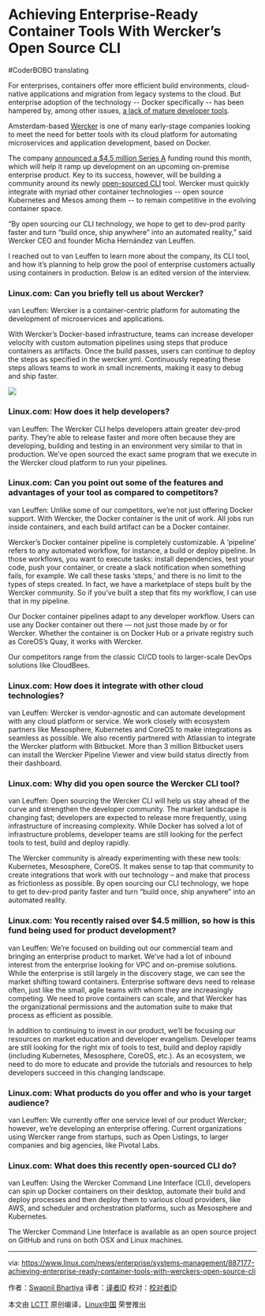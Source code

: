 Achieving Enterprise-Ready Container Tools With Wercker’s Open Source CLI
===========================================
#CoderBOBO translating

For enterprises, containers offer more efficient build environments, cloud-native applications and migration from legacy systems to the cloud. But enterprise adoption of the technology -- Docker specifically -- has been hampered by, among other issues, [a lack of mature developer tools][1].

Amsterdam-based [Wercker][2] is one of many early-stage companies looking to meet the need for better tools with its cloud platform for automating microservices and application development, based on Docker.

The company [announced a $4.5 million Series A][3] funding round this month, which will help it  ramp up development on an upcoming on-premise enterprise product. Key to its success, however, will be building a community around its newly [open-sourced CLI][4] tool. Wercker must quickly integrate with myriad other container technologies -- open source Kubernetes and Mesos among them -- to remain competitive in the evolving container space.

“By open sourcing our CLI technology, we hope to get to dev-prod parity faster and turn “build once, ship anywhere” into an automated reality,” said Wercker CEO and founder Micha Hernández van Leuffen.

I reached out to van Leuffen to learn more about the company, its CLI tool, and how it’s planning to help grow the pool of enterprise customers actually using containers in production. Below is an edited version of the interview.

### Linux.com: Can you briefly tell us about Wercker?

van Leuffen: Wercker is a container-centric platform for automating the development of microservices and applications.

With Wercker’s Docker-based infrastructure, teams can increase developer velocity with custom automation pipelines using steps that produce containers as artifacts. Once the build passes, users can continue to deploy the steps as specified in the wercker.yml. Continuously repeating these steps allows teams to work in small increments, making it easy to debug and ship faster.

![](https://www.linux.com/images/stories/66866/wercker-cli.png)

### Linux.com: How does it help developers?

van Leuffen: The Wercker CLI helps developers attain greater dev-prod parity. They’re able to release faster and more often because they are developing, building and testing in an environment very similar to that in production. We’ve open sourced the exact same program that we execute in the Wercker cloud platform to run your pipelines.

### Linux.com: Can you point out some of the features and advantages of your tool as compared to competitors?

van Leuffen: Unlike some of our competitors, we’re not just offering Docker support. With Wercker, the Docker container is the unit of work. All jobs run inside containers, and each build artifact can be a Docker container.

Wercker’s Docker container pipeline is completely customizable. A ‘pipeline’ refers to any automated workflow, for instance, a build or deploy pipeline. In those workflows, you want to execute tasks: install dependencies, test your code, push your container, or create a slack notification when something fails, for example. We call these tasks ‘steps,’ and there is no limit to the types of steps created. In fact, we have a marketplace of steps built by the Wercker community. So if you’ve built a step that fits my workflow, I can use that in my pipeline.

Our Docker container pipelines adapt to any developer workflow. Users can use any Docker container out there — not just those made by or for Wercker. Whether the container is on Docker Hub or a private registry such as CoreOS’s Quay, it works with Wercker.

Our competitors range from the classic CI/CD tools to larger-scale DevOps solutions like CloudBees.

### Linux.com: How does it integrate with other cloud technologies?

van Leuffen: Wercker is vendor-agnostic and can automate development with any cloud platform or service. We work closely with ecosystem partners like Mesosphere, Kubernetes and CoreOS to make integrations as seamless as possible. We also recently partnered with Atlassian to integrate the Wercker platform with Bitbucket. More than 3 million Bitbucket users can install the Wercker Pipeline Viewer and view build status directly from their dashboard.

### Linux.com: Why did you open source the Wercker CLI tool?

van Leuffen: Open sourcing the Wercker CLI will help us stay ahead of the curve and strengthen the developer community. The market landscape is changing fast; developers are expected to release more frequently, using infrastructure of increasing complexity. While Docker has solved a lot of infrastructure problems, developer teams are still looking for the perfect tools to test, build and deploy rapidly.

The Wercker community is already experimenting with these new tools: Kubernetes, Mesosphere, CoreOS. It makes sense to tap that community to create integrations that work with our technology – and make that process as frictionless as possible. By open sourcing our CLI technology, we hope to get to dev-prod parity faster and turn “build once, ship anywhere” into an automated reality.

### Linux.com: You recently raised over $4.5 million, so how is this fund being used for product development?

van Leuffen: We’re focused on building out our commercial team and bringing an enterprise product to market. We’ve had a lot of inbound interest from the enterprise looking for VPC and on-premise solutions. While the enterprise is still largely in the discovery stage, we can see the market shifting toward containers. Enterprise software devs need to release often, just like the small, agile teams with whom they are increasingly competing. We need to prove containers can scale, and that Wercker has the organizational permissions and the automation suite to make that process as efficient as possible.

In addition to continuing to invest in our product, we’ll be focusing our resources on market education and developer evangelism. Developer teams are still looking for the right mix of tools to test, build and deploy rapidly (including Kubernetes, Mesosphere, CoreOS, etc.). As an ecosystem, we need to do more to educate and provide the tutorials and resources to help developers succeed in this changing landscape.

### Linux.com: What products do you offer and who is your target audience?

van Leuffen: We currently offer one service level of our product Wercker; however, we’re developing an enterprise offering. Current organizations using Wercker range from startups, such as Open Listings, to larger companies and big agencies, like Pivotal Labs.


### Linux.com: What does this recently open-sourced CLI do?

van Leuffen: Using the Wercker Command Line Interface (CLI), developers can spin up Docker containers on their desktop, automate their build and deploy processes and then deploy them to various cloud providers, like AWS, and scheduler and orchestration platforms, such as Mesosphere and Kubernetes.

The Wercker Command Line Interface is available as an open source project on GitHub and runs on both OSX and Linux machines.


--------------------------------------------------------------------------------

via: https://www.linux.com/news/enterprise/systems-management/887177-achieving-enterprise-ready-container-tools-with-werckers-open-source-cli

作者：[Swapnil Bhartiya][a]
译者：[译者ID](https://github.com/译者ID)
校对：[校对者ID](https://github.com/校对者ID)

本文由 [LCTT](https://github.com/LCTT/TranslateProject) 原创编译，[Linux中国](https://linux.cn/) 荣誉推出

[a]:https://www.linux.com/community/forums/person/61003
[1]:http://thenewstack.io/adopting-containers-enterprise/
[2]:http://wercker.com/
[3]:http://venturebeat.com/2016/01/28/wercker-raises-4-5-million-open-sources-its-command-line-tool/
[4]:https://github.com/wercker/wercker



